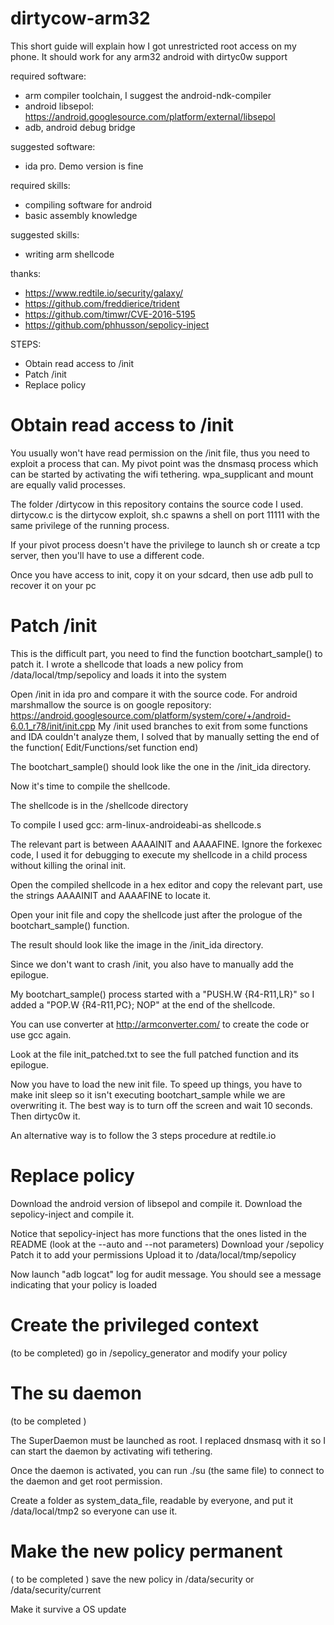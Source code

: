 # dirtycow-arm32


This short guide will explain how I got unrestricted root access on my phone.
It should work for any arm32 android with dirtyc0w support

required software:
* arm compiler toolchain, I suggest the android-ndk-compiler
* android libsepol: https://android.googlesource.com/platform/external/libsepol
* adb, android debug bridge

suggested software:
* ida pro. Demo version is fine

required skills:
* compiling software for android
* basic assembly knowledge

suggested skills:
* writing arm shellcode

thanks:
* https://www.redtile.io/security/galaxy/
* https://github.com/freddierice/trident
* https://github.com/timwr/CVE-2016-5195
* https://github.com/phhusson/sepolicy-inject


STEPS:
* Obtain read access to /init
* Patch /init
* Replace policy


# Obtain read access to /init

You usually won't have read permission on the /init file, thus you need to exploit a process that can.
My pivot point was the dnsmasq process which can be started by activating the wifi tethering.
wpa_supplicant and mount are equally valid processes.

The folder /dirtycow in this repository contains the source code I used.
dirtycow.c is the dirtycow exploit, sh.c spawns a shell on port 11111 with the same privilege of the running process.

If your pivot process doesn't have the privilege to launch sh or create a tcp server, then you'll have to use a different code.

Once you have access to init, copy it on your sdcard, then use adb pull to recover it on your pc

# Patch /init

 This is the difficult part, you need to find the function bootchart_sample() to patch it.
 I wrote a shellcode that loads a new policy from /data/local/tmp/sepolicy and loads it into the system

 Open /init in ida pro and compare it with the source code.
 For android marshmallow the source is on google repository:
 https://android.googlesource.com/platform/system/core/+/android-6.0.1_r78/init/init.cpp
 My /init used branches to exit from some functions and IDA couldn't analyze them, I solved that by manually setting the end of the function( Edit/Functions/set function end)

 The bootchart_sample() should look like the one in the /init_ida directory.

 Now it's time to compile the shellcode.

 The shellcode is in the /shellcode directory

 To compile I used gcc: arm-linux-androideabi-as shellcode.s

 The relevant part is between AAAAINIT and AAAAFINE. Ignore the forkexec code, I used it for debugging to execute my shellcode in a child process without killing the orinal init.

 Open the compiled shellcode in a hex editor and copy the relevant part, use the strings AAAAINIT and AAAAFINE to locate it.

 Open your init file and copy the shellcode just after the prologue of the bootchart_sample() function.

The result should look like the image in the /init_ida directory.

Since we don't want to crash /init, you also have to manually add the epilogue.

My bootchart_sample() process started with a "PUSH.W          {R4-R11,LR}" so I added a "POP.W           {R4-R11,PC}; NOP" at the end of the shellcode.

You can use converter at http://armconverter.com/ to create the code or use gcc again.

Look at the file init_patched.txt to see the full patched function and its epilogue.

Now you have to load the new init file. To speed up things, you have to make init sleep so it isn't executing bootchart_sample while we are overwriting it.
The best way is to turn off the screen and wait 10 seconds. Then dirtyc0w it.

An alternative way is to follow the 3 steps procedure at redtile.io

# Replace policy

Download the android version of libsepol and compile it.
Download the sepolicy-inject and compile it.

Notice that sepolicy-inject has more functions that the ones listed in the README (look at the --auto and --not parameters)
Download your /sepolicy
Patch it to add your permissions
Upload it to /data/local/tmp/sepolicy

Now launch "adb logcat" log for audit message. You should see a message indicating that your policy is loaded

# Create the privileged context

(to be completed)
go in /sepolicy_generator and modify your policy

# The su daemon

(to be completed )
	
The SuperDaemon must be launched as root. I replaced dnsmasq with it so I can start the daemon by activating wifi tethering.

Once the daemon is activated, you can run ./su (the same file) to connect to the daemon and get root permission.

Create a folder as system_data_file, readable by everyone, and put it /data/local/tmp2 so everyone can use it.

# Make the new policy permanent

( to be completed )
save the new policy in /data/security or /data/security/current

Make it survive a OS update
